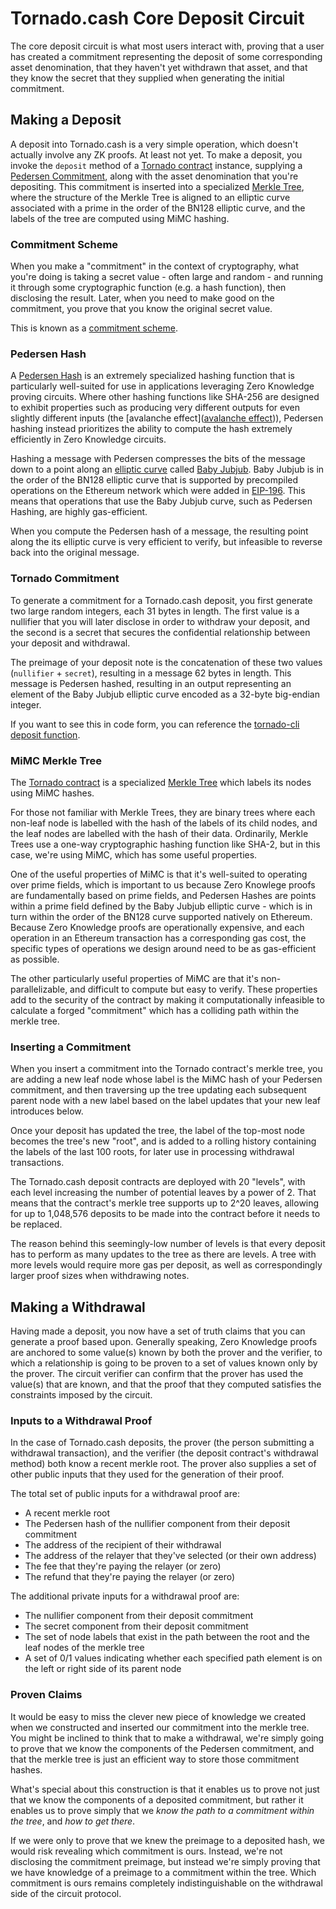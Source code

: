 # Tornado.cash Core Deposit Circuit

The core deposit circuit is what most users interact with, proving that a user has created a commitment representing the
deposit of some corresponding asset denomination, that they haven't yet withdrawn that asset, and that they know the
secret that they supplied when generating the initial commitment.

## Making a Deposit

A deposit into Tornado.cash is a very simple operation, which doesn't actually involve any ZK proofs. At least not yet.
To make a deposit, you invoke the `deposit` method of a [Tornado contract](https://github.com/tornadocash/tornado-core/blob/master/contracts/Tornado.sol)
instance, supplying a [Pedersen Commitment](https://crypto.stackexchange.com/questions/64437/what-is-a-pedersen-commitment),
along with the asset denomination that you're depositing. This commitment is inserted into a specialized
[Merkle Tree](https://en.wikipedia.org/wiki/Merkle_tree), where the structure of the Merkle Tree is aligned to an
elliptic curve associated with a prime in the order of the BN128 elliptic curve, and the labels of the tree are computed
using MiMC hashing.

### Commitment Scheme

When you make a "commitment" in the context of cryptography, what you're doing is taking a secret value - often large
and random - and running it through some cryptographic function (e.g. a hash function), then disclosing the result.
Later, when you need to make good on the commitment, you prove that you know the original secret value.

This is known as a [commitment scheme](https://en.wikipedia.org/wiki/Commitment_scheme).

### Pedersen Hash

A [Pedersen Hash](https://iden3-docs.readthedocs.io/en/latest/iden3_repos/research/publications/zkproof-standards-workshop-2/pedersen-hash/pedersen.html)
is an extremely specialized hashing function that is particularly well-suited for use in applications leveraging
Zero Knowledge proving circuits. Where other hashing functions like SHA-256 are designed to exhibit properties
such as producing very different outputs for even slightly different inputs
(the [avalanche effect]([avalanche effect](https://en.wikipedia.org/wiki/Avalanche_effect))), Pedersen hashing instead
prioritizes the ability to compute the hash extremely efficiently in Zero Knowledge circuits.

Hashing a message with Pedersen compresses the bits of the message down to a point along an
[elliptic curve](https://en.wikipedia.org/wiki/Elliptic-curve_cryptography) called
[Baby Jubjub](https://github.com/barryWhiteHat/baby_jubjub). Baby Jubjub is in the order of the BN128 elliptic curve
that is supported by precompiled operations on the Ethereum network which were added in
[EIP-196](https://github.com/ethereum/EIPs/blob/master/EIPS/eip-196.md). This means that operations that use the
Baby Jubjub curve, such as Pedersen Hashing, are highly gas-efficient.

When you compute the Pedersen hash of a message, the resulting point along the its elliptic curve is very efficient
to verify, but infeasible to reverse back into the original message.

### Tornado Commitment

To generate a commitment for a Tornado.cash deposit, you first generate two large random integers, each 31 bytes in
length. The first value is a nullifier that you will later disclose in order to withdraw your deposit, and the second
is a secret that secures the confidential relationship between your deposit and withdrawal.

The preimage of your deposit note is the concatenation of these two values (`nullifier` + `secret`), resulting in a
message 62 bytes in length. This message is Pedersen hashed, resulting in an output representing an element of the
Baby Jubjub elliptic curve encoded as a 32-byte big-endian integer.

If you want to see this in code form, you can reference the
[tornado-cli deposit function](https://github.com/tornadocash/tornado-cli/blob/master/cli.js#L53-L112).

### MiMC Merkle Tree

The [Tornado contract](https://github.com/tornadocash/tornado-core/blob/master/contracts/Tornado.sol) is a specialized
[Merkle Tree](https://en.wikipedia.org/wiki/Merkle_tree) which labels its nodes using MiMC hashes.

For those not familiar with Merkle Trees, they are binary trees where each non-leaf node is labelled with the hash
of the labels of its child nodes, and the leaf nodes are labelled with the hash of their data. Ordinarily, Merkle Trees
use a one-way cryptographic hashing function like SHA-2, but in this case, we're using MiMC, which has some useful
properties.

One of the useful properties of MiMC is that it's well-suited to operating over prime fields, which is important to us
because Zero Knowlege proofs are fundamentally based on prime fields, and Pedersen Hashes are points within a prime
field defined by the Baby Jubjub elliptic curve - which is in turn within the order of the BN128 curve supported
natively on Ethereum. Because Zero Knowledge proofs are operationally expensive, and each operation in an Ethereum
transaction has a corresponding gas cost, the specific types of operations we design around need to be as gas-efficient
as possible.

The other particularly useful properties of MiMC are that it's non-parallelizable, and difficult to compute but easy to
verify. These properties add to the security of the contract by making it computationally infeasible to calculate a
forged "commitment" which has a colliding path within the merkle tree.

### Inserting a Commitment

When you insert a commitment into the Tornado contract's merkle tree, you are adding a new leaf node whose label is the
MiMC hash of your Pedersen commitment, and then traversing up the tree updating each subsequent parent node with a new
label based on the label updates that your new leaf introduces below.

Once your deposit has updated the tree, the label of the top-most node becomes the tree's new "root", and is added to
a rolling history containing the labels of the last 100 roots, for later use in processing withdrawal transactions.

The Tornado.cash deposit contracts are deployed with 20 "levels", with each level increasing the number of potential
leaves by a power of 2. That means that the contract's merkle tree supports up to 2^20 leaves, allowing for up to
1,048,576 deposits to be made into the contract before it needs to be replaced.

The reason behind this seemingly-low number of levels is that every deposit has to perform as many updates to the tree
as there are levels. A tree with more levels would require more gas per deposit, as well as correspondingly larger
proof sizes when withdrawing notes.

## Making a Withdrawal

Having made a deposit, you now have a set of truth claims that you can generate a proof based upon. Generally speaking,
Zero Knowledge proofs are anchored to some value(s) known by both the prover and the verifier, to which a relationship
is going to be proven to a set of values known only by the prover. The circuit verifier can confirm that the prover
has used the value(s) that are known, and that the proof that they computed satisfies the constraints imposed by the
circuit.

### Inputs to a Withdrawal Proof

In the case of Tornado.cash deposits, the prover (the person submitting a withdrawal transaction), and the verifier
(the deposit contract's withdrawal method) both know a recent merkle root. The prover also supplies a set of other
public inputs that they used for the generation of their proof.

The total set of public inputs for a withdrawal proof are:

* A recent merkle root
* The Pedersen hash of the nullifier component from their deposit commitment
* The address of the recipient of their withdrawal
* The address of the relayer that they've selected (or their own address)
* The fee that they're paying the relayer (or zero)
* The refund that they're paying the relayer (or zero)

The additional private inputs for a withdrawal proof are:

* The nullifier component from their deposit commitment
* The secret component from their deposit commitment
* The set of node labels that exist in the path between the root and the leaf nodes of the merkle tree
* A set of 0/1 values indicating whether each specified path element is on the left or right side of its parent node

### Proven Claims

It would be easy to miss the clever new piece of knowledge we created when we constructed and inserted our commitment
into the merkle tree. You might be inclined to think that to make a withdrawal, we're simply going to prove that we know
the components of the Pedersen commitment, and that the merkle tree is just an efficient way to store those
commitment hashes.

What's special about this construction is that it enables us to prove not just that we know the components of a
deposited commitment, but rather it enables us to prove simply that we _know the path to a commitment within the tree_,
and _how to get there_.

If we were only to prove that we knew the preimage to a deposited hash, we would risk revealing which commitment is
ours. Instead, we're not disclosing the commitment preimage, but instead we're simply proving that we have knowledge of
a preimage to a commitment within the tree. Which commitment is ours remains completely indistinguishable on the
withdrawal side of the circuit protocol.
